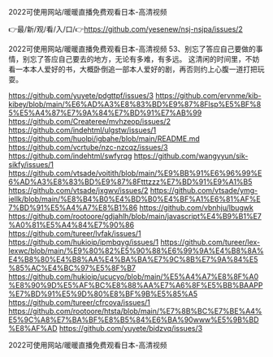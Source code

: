 2022可使用网站/暖暖直播免费观看日本-高清视频

👉最/新/观/看/入/口/👉https://github.com/yesenew/nsj-nsjpa/issues/2

2022可使用网站/暖暖直播免费观看日本-高清视频	53、别忘了答应自己要做的事情，别忘了答应自己要去的地方，无论有多难，有多远。
这清闲的时间里，不妨看一本本人爱好的书，大概卧倒追一部本人爱好的剧，再否则约上心腹一道打把玩耍。


https://github.com/yuyete/pdgttpf/issues/3
https://github.com/ervnme/kib-kibey/blob/main/%E6%AD%A3%E8%83%BD%E9%87%8Flsp%E5%BF%85%E5%A4%87%E7%9A%84%E7%BD%91%E7%AB%99
https://github.com/Createree/mvhzeop/issues/2
https://github.com/indehtml/ulgstw/issues/1
https://github.com/huolpi/igbahe/blob/main/README.md
https://github.com/vcrtube/nzc-nzcqz/issues/3
https://github.com/indehtml/swfyrqg
https://github.com/wangyyun/sik-sikfy/issues/1
https://github.com/vtsade/voitith/blob/main/%E9%BB%91%E6%96%99%E6%AD%A3%E8%83%BD%E9%87%8Ftttzzz%E7%BD%91%E9%A1%B5
https://github.com/vtsade/jxgwv/issues/2
https://github.com/vtsade/ymg-iellk/blob/main/%E8%B4%B0%E4%BD%B0%E4%BF%A1%E6%81%AF%E7%BD%91%E5%A4%A7%E8%B1%86
https://github.com/vbnhju/lbugwk
https://github.com/rootoore/gdjahlh/blob/main/javascript%E4%B9%B1%E7%A0%81%E5%A4%84%E7%90%86
https://github.com/tureer/lvfak/issues/1
https://github.com/hukioip/ipmbqyg/issues/1
https://github.com/tureer/lex-lexwc/blob/main/%E9%80%82%E5%90%88%E6%99%9A%E4%B8%8A%E4%B8%80%E4%B8%AA%E4%BA%BA%E7%9C%8B%E7%9A%84%E5%85%AC%E4%BC%97%E5%8F%B7
https://github.com/hukioip/ucucyo/blob/main/%E5%A4%A7%E8%8F%A0%E8%90%9D%E5%AF%BC%E8%88%AA%E7%A6%8F%E5%BB%BAAPP%E7%BD%91%E5%9D%80%E8%BF%9B%E5%85%A5
https://github.com/tureer/cfrcova/issues/1
https://github.com/rootoore/htsta/blob/main/%E7%8B%BC%E7%BE%A4%E5%9C%A8%E7%BA%BF%E8%B5%84%E6%BA%90www%E5%9B%BD%E8%AF%AD
https://github.com/yuyete/bidzvq/issues/3

2022可使用网站/暖暖直播免费观看日本-高清视频
